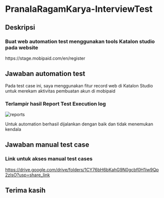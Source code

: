 # PranalaRagamKarya-InterviewTest

<h2>Deskripsi</h2>
<h3>Buat web automation test menggunakan tools Katalon studio pada website</h3>
<p>https://stage.mobipaid.com/en/register</p>

<h2>Jawaban automation test</h2>
<p>Pada test case ini, saya menggunakan fitur record web di Katalon Studio untuk merekam aktivitas pembuatan akun di mobipaid</p>

<h3>Terlampir hasil Report Test Execution log</h3>

![reports](https://github.com/Iqbalfachrian/PranalaRagamKarya-InterviewTest/assets/101652940/87c1d46d-09e8-47c7-a68b-5b8e31c95702)

<p>Untuk automation berhasil dijalankan dengan baik dan tidak menemukan kendala</p>

<h2>Jawaban manual test case</h2>
<h3>Link untuk akses manual test cases</h1>

https://drive.google.com/drive/folders/1CY76bH6bKahG9N0gcbf0H1iw9Qp2zlsO?usp=share_link

<h2>Terima kasih</h2>
